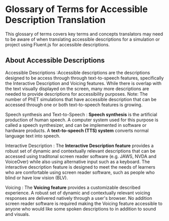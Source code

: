 # Glossary of Terms for Accessible Description Translation

This glossary of terms covers key terms and concepts translators may need to be aware of when translating accessible descriptions for a simulation or project using Fluent.js for accessible descriptions.

## About Accessible Descriptions
Accessible Descriptions
:Accessible descriptions are the descriptions designed to be access through through text-to-speech features, specifically the Interactive Description and Voicing features.  While there is overlap with the text visually displayed on the screen, many more descriptions are needed to provide descriptions for accessibility purposes. Note: The number of PhET simulations that have accessible description that can be accessed through one or both text-to-speech features is growing.

Speech synthesis and Text-to-Speech
: **Speech synthesis** is the artificial production of human speech. A computer system used for this purpose is called a speech synthesizer, and can be implemented in software or hardware products. A **text-to-speech (TTS) system** converts normal language text into speech.

Interactive Description
: The **Interactive Description feature** provides a robust set of dynamic and contextually relevant descriptions that can be accessed using traditonal screen reader software (e.g. JAWS, NVDA and VoiceOver) while also using alternative input such as a keyboard. The interactive description feature is designed to meet the needs of learners who are comfortable using screen reader software, such as people who blind or have low vision (BLV).

Voicing
: The **Voicing feature** provides a customizable described experience. A robust set of dynamic and contextually relevant voicing responses are delivered natively through a user's browser. No addition screen reader software is required making the Voicing feature accessible to anyone who would like some spoken descriptions to in addition to sound and visuals.